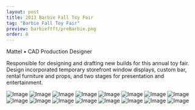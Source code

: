```yaml
---
layout: post
title: 2013 Barbie Fall Toy Fair
tag: "Barbie Fall Toy Fair"
preview: barbieftft/preBarbie.png
order: 8
---
```

Mattel • CAD Production Designer

Responsible for designing and drafting new builds for this annual toy fair.  Design incorporated temporary storefront window displays, custom bar, rental furniture and props, and two stages for presentation and entertainment.

![Image](1Barbie.png)
![Image](2Barbie.png)
![Image](3Barbie.png)
![Image](4Barbie.png)
![Image](5Barbie.png)
![Image](6Barbie.png)
![Image](7Barbie.png)
![Image](8Barbie.png)
![Image](9Barbie.png)
![Image](10Barbie.png)
![Image](11Barbie.png)
![Image](12Barbie.png)
![Image](13Barbie.png)
![Image](14Barbie.png)
![Image](15Barbie.png)
![Image](16Barbie.png)
